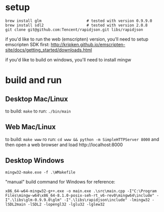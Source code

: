 
# setup

```
brew install glm                    # tested with version 0.9.9.0
brew install sdl2                   # tested with version 2.0.8
git clone git@github.com:Tencent/rapidjson.git libs/rapidjson
```

if you'd like to run the web (emscripten) version, you'll need to setup emscripten SDK first: http://kripken.github.io/emscripten-site/docs/getting_started/downloads.html

if you'd like to build on windows, you'll need to install mingw

# build and run

## Desktop Mac/Linux

to build: `make`
to run: `./bin/main`

## Web Mac/Linux

to build: `make www`
ro run: `cd www && python -m SimpleHTTPServer 8000` and then open a web browser and load http://localhost:8000

## Desktop Windows

`mingw32-make.exe -f .\WMakefile`

"manual" build command for Windows for reference:

```
x86_64-w64-mingw32-g++.exe -o main.exe .\src\main.cpp -I"C:\Program Files\mingw-w64\x86_64-8.1.0-posix-seh-rt_v6-rev0\mingw64\include" -I".\libs\glm-0.9.9.0\glm" -I".\libs\rapidjson\include" -lmingw32 -lSDL2main -lSDL2 -lopengl32 -lglu32 -lglew32
```
